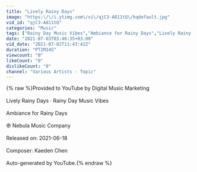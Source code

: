 ```yaml
---
title: "Lively Rainy Days"
image: "https:\/\/i.ytimg.com\/vi\/qjC3-A811tQ\/hqdefault.jpg"
vid_id: "qjC3-A811tQ"
categories: "Music"
tags: ["Rainy Day Music Vibes","Ambiance for Rainy Days","Lively Rainy Days"]
date: "2021-07-03T03:46:35+03:00"
vid_date: "2021-07-02T11:43:42Z"
duration: "PT2M14S"
viewcount: "0"
likeCount: "0"
dislikeCount: "0"
channel: "Various Artists - Topic"
---
```

{% raw %}Provided to YouTube by Digital Music Marketing<br /><br />Lively Rainy Days · Rainy Day Music Vibes<br /><br />Ambiance for Rainy Days<br /><br />℗ Nebula Music Company<br /><br />Released on: 2021-06-18<br /><br />Composer: Kaeden Chen<br /><br />Auto-generated by YouTube.{% endraw %}
